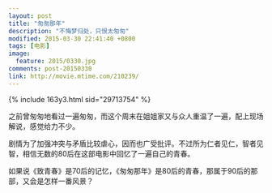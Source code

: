 ```yaml
---
layout: post
title: "匆匆那年"
description: "不悔梦归处，只恨太匆匆"
modified: 2015-03-30 22:41:40 +0800
tags: [电影]
image:
  feature: 2015/0330.jpg
comments: post-20150330
link: http://movie.mtime.com/210239/
---
```


{% include 163y3.html sid="29713754" %}

之前曾匆匆地看过一遍匆匆，而这个周末在姐姐家又与众人重温了一遍，配上现场解说，感觉给力不少。

剧情为了加强冲突与矛盾比较虐心，因而也广受批评。不过所为仁者见仁，智者见智，相信无数的80后在这部电影中回忆了一遍自己的青春。

如果说《致青春》是70后的记忆，《匆匆那年》是80后的青春，那属于90后的那部，又会是怎样一番风景？
